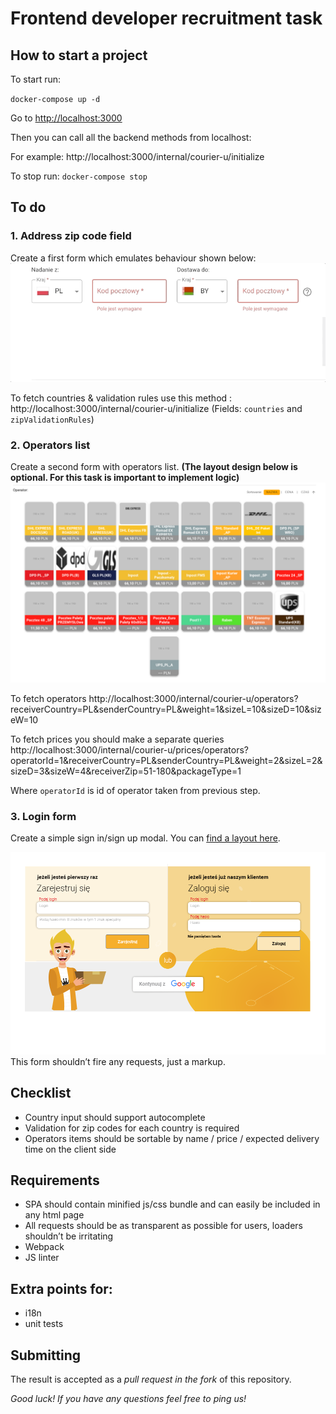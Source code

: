 # Frontend developer recruitment task 
## How to start a project
To start run: 

`docker-compose up -d`

Go to [http://localhost:3000](http://localhost:3000)

Then you can call all the backend methods from localhost: 

For example: 
http://localhost:3000/internal/courier-u/initialize

To stop run: 
`docker-compose stop`

## To do
### 1. Address zip code field
Create a first form which emulates behaviour shown below: 
![form](/imgs/form.gif)

To fetch countries & validation rules use this method :
http://localhost:3000/internal/courier-u/initialize
(Fields:  `countries` and `zipValidationRules`)

### 2. Operators list 

Create a second form with operators list. **(The layout design below is optional. For this task is important to implement logic)**
![form](/imgs/operators.png)

To fetch operators
http://localhost:3000/internal/courier-u/operators?receiverCountry=PL&senderCountry=PL&weight=1&sizeL=10&sizeD=10&sizeW=10

To fetch prices you should make a separate queries 
http://localhost:3000/internal/courier-u/prices/operators?operatorId=1&receiverCountry=PL&senderCountry=PL&weight=2&sizeL=2&sizeD=3&sizeW=4&receiverZip=51-180&packageType=1

Where `operatorId` is id of operator taken from previous step. 

### 3. Login form 

Create a simple sign in/sign up modal.  You can [find a layout here](https://github.com/jtkprojektpl/frontend-recruitment-task/blob/master/imgs/logowanie.psd).

![modal](/imgs/modal.png)
This form shouldn’t fire any requests, just a markup. 

## Checklist
- Country input should support autocomplete 
- Validation for zip codes for each country is required
- Operators items should be sortable by name / price / expected delivery time on the client side

## Requirements
* SPA should contain minified js/css bundle and can easily be included in any html page
* All requests should be as transparent as possible for users, loaders shouldn’t be irritating
* Webpack
* JS linter

## Extra points for: 
* i18n
* unit tests

## Submitting
The result is accepted as a *pull request in the fork* of this repository.

*Good luck! If you have any questions feel free to ping us!*
